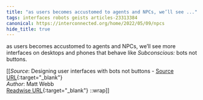 ```yaml
---
title: "as users becomes accustomed to agents and NPCs, we’ll see ..."
tags: interfaces robots geists articles-23313384
canonical: https://interconnected.org/home/2022/05/09/npcs
hide_title: true
---
```


as users becomes accustomed to agents and NPCs, we’ll see more interfaces on desktops and phones that behave like *Subconscious:* bots not buttons.


[[_Source_: Designing user interfaces with bots not buttons - [Source URL](https://interconnected.org/home/2022/05/09/npcs){:target="_blank"}<br>
_Author_: Matt Webb<br>
[Readwise URL](https://readwise.io/open/457093664){:target="_blank"}
::wrap]]